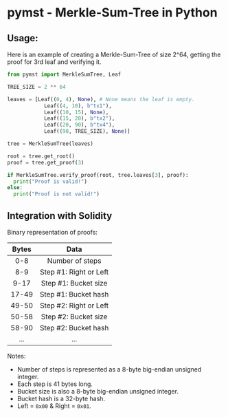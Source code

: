 # pymst - Merkle-Sum-Tree in Python

## Usage:

Here is an example of creating a Merkle-Sum-Tree of size 2^64, getting the proof
for 3rd leaf and verifying it.

```py
from pymst import MerkleSumTree, Leaf

TREE_SIZE = 2 ** 64

leaves = [Leaf((0, 4), None), # None means the leaf is empty.
            Leaf((4, 10), b"tx1"),
            Leaf((10, 15), None),
            Leaf((15, 20), b"tx2"),
            Leaf((20, 90), b"tx4"),
            Leaf((90, TREE_SIZE), None)]

tree = MerkleSumTree(leaves)

root = tree.get_root()
proof = tree.get_proof(3)

if MerkleSumTree.verify_proof(root, tree.leaves[3], proof):
  print("Proof is valid!")
else:
  print("Proof is not valid!")
```

## Integration with Solidity

Binary representation of proofs:

| Bytes  | Data                   |
|:------:|:----------------------:|
| 0-8    | Number of steps        |
| 8-9    | Step #1: Right or Left |
| 9-17   | Step #1: Bucket size   |
| 17-49  | Step #1: Bucket hash   |
| 49-50  | Step #2: Right or Left |
| 50-58  | Step #2: Bucket size   |
| 58-90  | Step #2: Bucket hash   |
| ...    | ...                    |

Notes:
- Number of steps is represented as a 8-byte big-endian unsigned integer.
- Each step is 41 bytes long.
- Bucket size is also a 8-byte big-endian unsigned integer.
- Bucket hash is a 32-byte hash.
- Left = `0x00` & Right = `0x01`.
